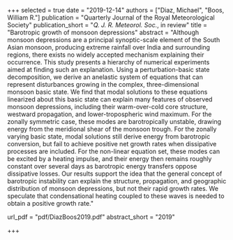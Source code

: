 +++
selected = true
date = "2019-12-14"
authors = ["Diaz, Michael", "Boos, William R."]
publication = "Quarterly Journal of the Royal Meteorological Society"
publication_short = "*Q. J. R. Meteorol. Soc.*, in review"
title = "Barotropic growth of monsoon depressions"
abstract = "Although monsoon depressions are a principal synoptic-scale element of the South Asian monsoon, producing extreme rainfall over India and surrounding regions, there exists no widely accepted mechanism explaining their occurrence. This study presents a hierarchy of numerical experiments aimed at finding such an explanation. Using a perturbation-basic state decomposition, we derive an anelastic system of equations that can represent disturbances growing in the complex, three-dimensional monsoon basic state. We find that modal solutions to these equations linearized about this basic state can explain many features of observed monsoon depressions, including their warm-over-cold core structure, westward propagation, and lower-tropospheric wind maximum. For the zonally symmetric case, these modes are barotropically unstable, drawing energy from the meridional shear of the monsoon trough. For the zonally varying basic state, modal solutions still derive energy from barotropic conversion, but fail to achieve positive net growth rates when dissipative processes are included. For the non-linear equation set, these modes can be excited by a heating impulse, and their energy then remains roughly constant over several days as barotropic energy transfers oppose dissipative losses. Our results support the idea that the general concept of barotropic instability can explain the structure, propagation, and geographic distribution of monsoon depressions, but not their rapid growth rates. We speculate that condensational heating coupled to these waves is needed to obtain a positive growth rate."

url_pdf = "pdf/DiazBoos2019.pdf"
abstract_short =  "2019"

+++

